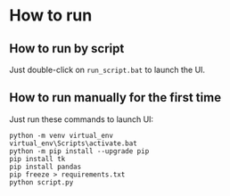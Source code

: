 # How to run

## How to run by script

Just double-click on `run_script.bat` to launch the UI.

## How to run manually for the first time

Just run these commands to launch UI:

```batch
python -m venv virtual_env
virtual_env\Scripts\activate.bat
python -m pip install --upgrade pip
pip install tk
pip install pandas
pip freeze > requirements.txt
python script.py
```
